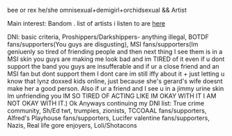bee or rex he/she omnisexual+demigirl+orchidsexual && Artist 

Main interest: Bandom . list of artists i listen to are [here](https://rentry.co/went)

DNI: basic criteria, Proshippers/Darkshippers- anything illegal, BOTDF fans/supporters(You guys are disgusting), MSI fans/supporters(Im geniuenly so tired of friending people and then next thing I see them is in a MSI skin you guys are making me look bad and im TIRED of it even if u dont support the band you guys are insufferable and if ur a close friend and an MSI fan but dont support them I dont care im still iffy about it + just letting u know that lynz doxxed kids online, just because she's gerard's wife doesnt make her a good person. Also if ur a friend and I see u in a jimmy urine skin Im unfriending you IM SO TIRED OF ACTING LIKE IM OKAY WITH IT I AM NOT OKAY WITH IT.) Ok Anyways continuing my DNI list: True crime community, Sh/Ed twt, trumpies, zionists, TCCOAAL fans/supporters, Alfred's Playhouse fans/supporters, Lucifer valentine fans/supporters, Nazis, Real life gore enjoyers, Loli/Shotacons
